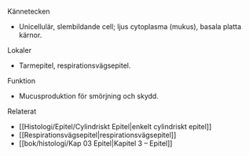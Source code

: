 Kännetecken
- Unicellulär, slembildande cell; ljus cytoplasma (mukus), basala platta kärnor.

Lokaler
- Tarmepitel, respirationsvägsepitel.

Funktion
- Mucusproduktion för smörjning och skydd.

Relaterat
- [[Histologi/Epitel/Cylindriskt Epitel|enkelt cylindriskt epitel]]
- [[Respirationsvägsepitel|respirationsvägsepitel]]
- [[bok/histologi/Kap 03 Epitel|Kapitel 3 – Epitel]]
